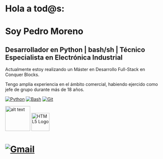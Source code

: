 # Hola a tod@s:

# Soy Pedro Moreno

## Desarrollador en Python | bash/sh | Técnico Especialista en Electrónica Industrial

Actualmente estoy realizando un Máster en Desarrollo Full-Stack en Conquer Blocks.

Tengo amplia experiencia en el ámbito comercial, habiendo ejercido como jefe de grupo durante más de 18 años.

[![Python](https://img.shields.io/badge/Python-yellow?style=for-the-badge&logo=python&logoColor=&labelColor=101010)]() [![Bash](https://img.shields.io/badge/bash-4EAA25?style=for-the-badge&logo=gnu-bash&logoColor=white&labelColor=101010)]() [![Git](https://img.shields.io/badge/Git-F05032?style=for-the-badge&logo=git&logoColor=white&labelColor=101010)]()

<img src="https://cdn2.fptshop.com.vn/unsafe/640x0/filters:quality(100)/2022_5_31_637896077154349058_visual-studio-code-jpg.jpg" alt="alt text" style="width: 80px;"/> <img src="https://upload.wikimedia.org/wikipedia/commons/6/61/HTML5_logo_and_wordmark.svg" alt="HTML5 Logo" style="width: 58px;" />

# [![Gmail](https://img.shields.io/badge/Email%20personal-white?style=for-the-badge&logo=gmail&logoColor=red&label=pedromoreno2x%40gmail.com&labelColor=black&color=%23EA4339)](mailto:pedromoreno2x@gmail.com)
